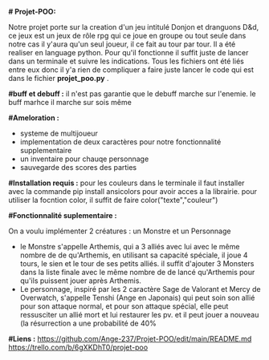 **# Projet-POO:**

Notre projet porte sur la creation d'un jeu intitulé Donjon et dranguons D&d, ce jeux est un jeux de rôle rpg qui ce joue en groupe ou tout seule dans notre cas il y'aura qu'un seul joueur, il ce fait au tour par tour. Il a été realiser en language python. Pour qu'il fonctionne il suffit juste de lancer dans un terminale et suivre les indications. Tous les fichiers ont été liés entre eux donc il y'a rien de compliquer a faire juste lancer le code qui est dans le fichier **projet_poo.py** .

**#buff et debuff :**
il n'est pas garantie que le debuff marche sur l'enemie. le buff marhce il marche sur sois même

**#Ameloration :**
- systeme de multijoueur
- implementation de deux caractères pour notre fonctionnalité supplementaire
- un inventaire pour chauqe personnage
- sauvegarde des scores des parties 

**#Installation requis :**
 pour les couleurs dans le terminale il faut installer avec la commande pip install ansicolors pour avoir acces a la librairie.
 pour utiliser la focntion color, il suffit de faire color("texte","couleur")

**#Fonctionnalité suplementaire :**

On a voulu implémenter 2 créatures : un Monstre et un Personnage 
- le Monstre s'appelle Arthemis, qui a 3 alliés avec lui avec le même nombre de de qu'Arthemis, en utilisant sa capacité spéciale, il joue 4 tours, le sien et le tour de ses petits alliés.
il suffit d'ajouter 3 Monsters dans la liste finale avec le même nombre de de lancé qu'Arthemis pour qu'ils puissent jouer après Arthemis. 
- Le personnage, inspiré par les 2 caractère Sage de Valorant et Mercy de Overwatch, s'appelle Tenshi (Ange en Japonais) qui peut soin son allié pour son attaque normal, et pour son attaque spécial, elle peut ressusciter un allié mort et lui restaurer les pv. et il peut jouer a nouveau (la résurrection a une probabilité de 40%


**#Liens :**
https://github.com/Ange-237/Projet-POO/edit/main/README.md
https://trello.com/b/6gXKDhT0/projet-poo
